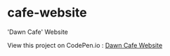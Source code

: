 # cafe-website
'Dawn Cafe' Website

View this project on CodePen.io : [Dawn Cafe Website](https://codepen.io/safirangi/full/NWjEvpg)
